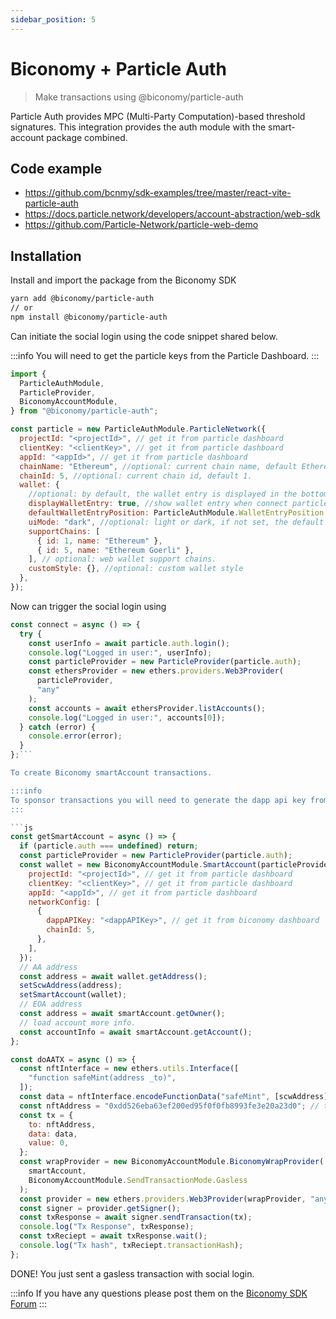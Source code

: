 ```yaml
---
sidebar_position: 5
---
```


# Biconomy + Particle Auth

> Make transactions using @biconomy/particle-auth

Particle Auth provides MPC (Multi-Party Computation)-based threshold signatures. This integration provides the auth module with the smart-account package combined.

## Code example

- https://github.com/bcnmy/sdk-examples/tree/master/react-vite-particle-auth
- https://docs.particle.network/developers/account-abstraction/web-sdk
- https://github.com/Particle-Network/particle-web-demo

## Installation

Install and import the package from the Biconomy SDK

```bash
yarn add @biconomy/particle-auth
// or
npm install @biconomy/particle-auth
```

Can initiate the social login using the code snippet shared below.

:::info
You will need to get the particle keys from the Particle Dashboard.
:::

```js
import {
  ParticleAuthModule,
  ParticleProvider,
  BiconomyAccountModule,
} from "@biconomy/particle-auth";

const particle = new ParticleAuthModule.ParticleNetwork({
  projectId: "<projectId>", // get it from particle dashboard
  clientKey: "<clientKey>", // get it from particle dashboard
  appId: "<appId>", // get it from particle dashboard
  chainName: "Ethereum", //optional: current chain name, default Ethereum.
  chainId: 5, //optional: current chain id, default 1.
  wallet: {
    //optional: by default, the wallet entry is displayed in the bottom right corner of the webpage.
    displayWalletEntry: true, //show wallet entry when connect particle.
    defaultWalletEntryPosition: ParticleAuthModule.WalletEntryPosition.BR, //wallet entry position
    uiMode: "dark", //optional: light or dark, if not set, the default is the same as web auth.
    supportChains: [
      { id: 1, name: "Ethereum" },
      { id: 5, name: "Ethereum Goerli" },
    ], // optional: web wallet support chains.
    customStyle: {}, //optional: custom wallet style
  },
});
```

Now can trigger the social login using

````js
const connect = async () => {
  try {
    const userInfo = await particle.auth.login();
    console.log("Logged in user:", userInfo);
    const particleProvider = new ParticleProvider(particle.auth);
    const ethersProvider = new ethers.providers.Web3Provider(
      particleProvider,
      "any"
    );
    const accounts = await ethersProvider.listAccounts();
    console.log("Logged in user:", accounts[0]);
  } catch (error) {
    console.error(error);
  }
};```

To create Biconomy smartAccount transactions.

:::info
To sponsor transactions you will need to generate the dapp api key from the [Biconomy dashboard.](https://dashboard.biconomy.io/)
:::

```js
const getSmartAccount = async () => {
  if (particle.auth === undefined) return;
  const particleProvider = new ParticleProvider(particle.auth);
  const wallet = new BiconomyAccountModule.SmartAccount(particleProvider, {
    projectId: "<projectId>", // get it from particle dashboard
    clientKey: "<clientKey>", // get it from particle dashboard
    appId: "<appId>", // get it from particle dashboard
    networkConfig: [
      {
        dappAPIKey: "<dappAPIKey>", // get it from biconomy dashboard
        chainId: 5,
      },
    ],
  });
  // AA address
  const address = await wallet.getAddress();
  setScwAddress(address);
  setSmartAccount(wallet);
  // EOA address
  const address = await smartAccount.getOwner();
  // load account more info.
  const accountInfo = await smartAccount.getAccount();
};

const doAATX = async () => {
  const nftInterface = new ethers.utils.Interface([
    "function safeMint(address _to)",
  ]);
  const data = nftInterface.encodeFunctionData("safeMint", [scwAddress]);
  const nftAddress = "0xdd526eba63ef200ed95f0f0fb8993fe3e20a23d0"; // test nft contract for goerli and mumbai
  const tx = {
    to: nftAddress,
    data: data,
    value: 0,
  };
  const wrapProvider = new BiconomyAccountModule.BiconomyWrapProvider(
    smartAccount,
    BiconomyAccountModule.SendTransactionMode.Gasless
  );
  const provider = new ethers.providers.Web3Provider(wrapProvider, "any");
  const signer = provider.getSigner();
  const txResponse = await signer.sendTransaction(tx);
  console.log("Tx Response", txResponse);
  const txReciept = await txResponse.wait();
  console.log("Tx hash", txReciept.transactionHash);
};
````

DONE! You just sent a gasless transaction with social login.

:::info
If you have any questions please post them on the [Biconomy SDK Forum](https://forum.biconomy.io/)
:::

